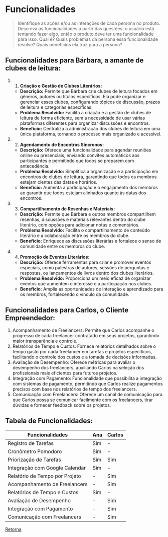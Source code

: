 # Funcionalidades

> Identifique as ações e/ou as interações de cada persona no produto. Descreva as 
> funcionalidades a partir das questões: o usuário está tentando fazer algo, então o 
> produto deve ter uma funcionalidade para isso. Qual é? Quais problemas da persona 
> essa funcionalidade resolve? Quais benefícios ela traz para a persona? 

## Funcionalidades para Bárbara, a amante de clubes de leitura:

1. 1. **Criação e Gestão de Clubes Literários:**
    - **Descrição:** Permite que Bárbara crie clubes de leitura focados em gêneros, autores ou títulos específicos. Ela pode organizar e gerenciar esses clubes, configurando tópicos de discussão, prazos de leitura e categorias específicas.
    - **Problema Resolvido:** Facilita a criação e a gestão de clubes de leitura de forma eficiente, sem a necessidade de usar várias plataformas diferentes para organizar discussões e encontros.
    - **Benefício:** Centraliza a administração dos clubes de leitura em uma única plataforma, tornando o processo mais organizado e acessível.
2. 2. **Agendamento de Encontros Síncronos:**
    - **Descrição:** Oferece uma funcionalidade para agendar reuniões online ou presenciais, enviando convites automáticos aos participantes e permitindo que todos se preparem com antecedência.
    - **Problema Resolvido:** Simplifica a organização e a participação em encontros de clubes de leitura, garantindo que todos os membros estejam cientes das datas e horários.
    - **Benefício:** Aumenta a participação e o engajamento dos membros ao garantir que todos estejam alinhados quanto às datas dos encontros.
3. 3. **Compartilhamento de Resenhas e Materiais:**
    - **Descrição:** Permite que Bárbara e outros membros compartilhem resenhas, discussões e materiais relevantes dentro do clube literário, com opções para adicionar notas e comentários.
    - **Problema Resolvido:** Facilita o compartilhamento de conteúdo literário e a colaboração entre os membros do clube.
    - **Benefício:** Enriquece as discussões literárias e fortalece o senso de comunidade entre os membros do clube.
4. 4. **Promoção de Eventos Literários:**
    - **Descrição:** Oferece ferramentas para criar e promover eventos especiais, como palestras de autores, sessões de perguntas e respostas, ou lançamentos de livros dentro dos clubes literários.
    - **Problema Resolvido:** Proporciona um meio eficaz de organizar eventos que aumentem o interesse e a participação nos clubes.
    - **Benefício:** Amplia as oportunidades de interação e aprendizado para os membros, fortalecendo o vínculo da comunidade.

## Funcionalidades para Carlos, o Cliente Empreendedor:
1. Acompanhamento de Freelancers: Permite que Carlos acompanhe o progresso de cada freelancer contratado em seus projetos, garantindo maior transparência e controle.
2. Relatórios de Tempo e Custos: Fornece relatórios detalhados sobre o tempo gasto por cada freelancer em tarefas e projetos específicos, facilitando o controle dos custos e a tomada de decisões informadas.
3. Avaliação de Desempenho: Oferece métricas para avaliar o desempenho dos freelancers, auxiliando Carlos na seleção dos profissionais mais eficientes para futuros projetos.
4. Integração com Pagamento: Funcionalidade que possibilita a integração com sistemas de pagamento, permitindo que Carlos realize pagamentos precisos com base nos relatórios de tempo dos freelancers.
5. Comunicação com Freelancers: Oferece um canal de comunicação para que Carlos possa se comunicar facilmente com os freelancers, tirar dúvidas e fornecer feedback sobre os projetos.


## Tabela de Funcionalidades:

| Funcionalidades | Ana | Carlos |
|-----------------|--------------|-----------------|
| Registro de Tarefas | Sim | - |
| Cronômetro Pomodoro | Sim | - |
| Priorização de Tarefas | Sim | Sim |
| Integração com Google Calendar | Sim | - |
| Relatório de Tempo por Projeto |  - | Sim |
| Acompanhamento de Freelancers | - | Sim |
| Relatórios de Tempo e Custos | Sim | - |
| Avaliação de Desempenho | - | Sim |
| Integração com Pagamento | - | Sim |
| Comunicação com Freelancers | - | Sim |

[Retorna](../README.md)
